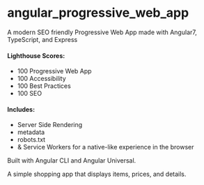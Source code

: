 # angular_progressive_web_app
A modern SEO friendly Progressive Web App made with Angular7, TypeScript, and Express 

#### Lighthouse Scores: 
  * 100 Progressive Web App
  * 100 Accessibility
  * 100 Best Practices
  * 100 SEO
  
#### Includes:
  * Server Side Rendering
  * metadata
  * robots.txt
  * & Service Workers for a native-like experience in the browser

Built with Angular CLI and Angular Universal. 

A simple shopping app that displays items, prices, and details.
